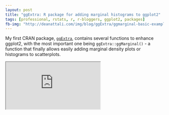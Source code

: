 ```yaml
---
layout: post
title: "ggExtra: R package for adding marginal histograms to ggplot2"
tags: [professional, rstats, r, r-bloggers, ggplot2, packages]
fb-img: "http://deanattali.com/img/blog/ggExtra/ggmarginal-basic-example.png"
---
```


My first CRAN package, [`ggExtra`](https://github.com/daattali/ggExtra), contains several functions to enhance ggplot2, with the most important one being `ggExtra::ggMarginal()` - a function that finally allows easily adding marginal density plots or histograms to scatterplots.

<iframe src="http://daattali.com:3838/shinyjs-demo" >
</ifram>

## Availability

You can read the full README describing the functionality in detail or browse the source code [on GitHub](https://github.com/daattali/ggExtra).  

The package is available through both [CRAN](http://cran.r-project.org/web/packages/ggExtra/) (`install.packages("ggExtra")`) and [GitHub](https://github.com/daattali/ggExtra) (`devtools::install_github("daattali/ggExtra")`).

## Spoiler alert - final result

Here is an example of how easy it is to add marginal histograms in ggplot2 using `ggExtra::ggMarginal()`.

```
library(ggplot2)
# create dataset with 1000 normally distributed points
df <- data.frame(x = rnorm(1000, 50, 10), y = rnorm(1000, 50, 10))
# create a ggplot2 scatterplot
p <- ggplot(df, aes(x, y)) + geom_point() + theme_classic()
# add marginal histograms
ggExtra::ggMarginal(p, type = "histogram")
```
![ggplot2 marginal plots basic example]({{ site.url }}/img/blog/ggExtra/ggmarginal-basic-example.png)

## Marginal plots in ggplot2 - The problem

Adding marginal histograms or density plots to `ggplot2` seems to be a common issue. Any Google search will likely find several StackOverflow and R-Bloggers posts about the topic, with some of them providing solutions using `base` graphics or `lattice`. While there are some great answers about how to solve this for `ggplot2`, they are usually very specific to the dataset in question and do not provide code that is easily reusable.

A simple drop-in function for adding marginal plots to ggplot2 did not exist, so I created one.

## Marginal plots in ggplot2 - Basic idea

The main idea is to create the marginal plots (histogram or density) and then use the `gridExtra` package to arrange the scatterplot and the marginal plots in a "2x2 grid" to achieve the desired visual output. An empty plot needs to be created as well to fill in one of the four grid corners. This basic approach can be implemented like this:

```
library(ggplot2)
library(gridExtra)
pMain <- ggplot(mtcars, aes(x = wt, y = mpg)) +
         geom_point()
pTop <- ggplot(mtcars, aes(x = wt)) +
        geom_histogram()
pRight <- ggplot(mtcars, aes(x = mpg)) +
        geom_histogram() + coord_flip()
pEmpty <- ggplot(mtcars, aes(x = wt, y = mpg)) +
          geom_blank() +
          theme(axis.text = element_blank(),
                axis.title = element_blank(),
                line = element_blank(),
                panel.background = element_blank())

grid.arrange(pTop, pEmpty, pMain, pRight,
             ncol = 2, nrow = 2, widths = c(3, 1), heights = c(1, 3))
```
![ggplot2 marginal plots basic idea]({{ site.url }}/img/blog/ggExtra/ggmarginal-idea.png)

This works, but it's a bit tedious to write, so at first I just wanted a simple function to abstract all this ugly code away. This was the birth of `ggMarginal`, which was later developed into the `ggExtra` package, together with a few other functions.

The abstraction was done in a way that allows the user to either provide a ggplot2 scatterplot, or the dataset and variables.  For example, the following two calls are equivalent:

```
ggExtra::ggMarginal(data = mtcars, x = "wt", y = "mpg")  
ggExtra::ggMarginal(ggplot(mtcars, aes(wt, mpg)) + geom_point())
```

## Marginal plots in ggplot2 - Next steps

As you can see, that basic plot works, but it is not very nice looking and can have some work done on it.  A few things come to mind quickly:

- Remove the whitespace between the scatterplot and the marginal plots
- Remove the marginal plots background
- Remove the axis labels from the marginal plots

These are all very easy to add with various `ggplot2::theme()` parameters, and adding these to a `ggMarginal` function will already provide a nice useful function for adding marginal plots to ggplot2.

There are some more issues that could be addressed in order to make the function even more robust.

- The marginal plot doesn't necessary have the same axes as the scatterplot - notice how the `mpg` axis range in the previous plot don't match up between the scatterplot and the marginal histogram.
- If the main plot has a title, then the right marginal plot will go "too high".
- If the axis labels text is enlarged, then a similar issue happens - the marginal plots position will be out of sync with the main scatterplot.
- If the axis label is multiline, then a similar issue happens again.

The following plot illustrates all these problems. It was achieved with exactly the same code as before, but adding these 3 lines to `pMain` definition:

```
theme_gray(35) +   
ggtitle("Cars weight vs miles/gallon") +   
xlab("car\nweight")
```
![ggplot2 marginal plots basic idea problems]({{ site.url }}/img/blog/ggExtra/ggmarginal-idea-problems.png)

Accounting for these issues is a little trickier and requires a bit of "dirty" code. To address these problems, I used `ggplot_build()`, which is a handy function that can be used to retrieve information from a plot. Using `ggplot_build`, it's possible to look at the internals of a plot object and identify the axis range, the text size, etc. *It's importante to note that since these parameters are not provided via a direct function call, it's not considered 100% safe to use them because there is no guarantee that the plot internals will always look the same way.* I won't post the code here because it's long but you can view the source code of my solution [on GitHub](https://github.com/daattali/ggExtra/blob/master/R/ggMarginal.R).

Lastly, a function that adds marginal plots to a ggplot2 scatterplot could benefit from a few more features to make it more complete:

- Support drawing a marginal plot only along the x or y axis, not necessarily both.
- Support making the marginal plot either a density plot or a histogram.
- Allow the user to set the marginal plot's colour and relative size.

All of these features and more are implemented in `ggExtra::ggMarginal`. 

Here is an example of using a few more parameters:

```
library(ggplot2)
# create dataset with 500 normally distributed points
df <- data.frame(x = rnorm(500, 50, 3), y = rnorm(500, 50, 3))
# create a ggplot2 scatterplot
p <- ggplot(df, aes(x, y)) + geom_point() +
     theme_bw(30) + ggtitle("500 random points")
# add marginal density along the y axis
ggExtra::ggMarginal(p, type = "density", margins = "y", size = 4, marginCol = "red")
```
![ggplot2 marginal plots complex example]({{ site.url }}/img/blog/ggExtra/ggmarginal-complex-example.png)

## Other functions in the `ggExtra` package

`ggExtra` provides with a few extra convenience functions:

- `removeGrid` - Remove grid lines from ggplot2. Minor grid lines are always removed, and the major x or y grid lines can be removed as well.
- `rotateTextX` - Rotate x axis labels. Often times it is useful to rotate the x axis labels to be vertical if there are too many labels and they overlap.
- `plotCount` - Plot count data with ggplot2. Quickly plot a bar plot of count (frequency) data that is stored in a table or data.frame.



## Technical notes about using `gridExtra`

`gridExtra` is a very useful package with two functions for showing multiple ggplot2 plots: `arrangeGrob` and `grid.arrange`.  However, using these functions inside a package has proven to be difficult because of the way `gridExtra` handles namespaces.  A short discussion can be found [on this StackOverflow post](http://stackoverflow.com/questions/29062766/store-output-from-gridextragrid-arrange-into-an-object).  While I do not completely undersand the underlying problem (I don't fully understand package mports/depends/attaching/etc), I did find workarounds to the problems and would love feedback if anyone has any comments.

**Problem 1: could not find function "ggplotGrob"**

When trying to call `gridExtra::grid.arrange()` without loading `ggplot2` you get this error:

```
f <- function() {
  p1 <- ggplot2::ggplot(mtcars, ggplot2::aes(wt, mpg)) + ggplot2::geom_blank()
  gridExtra::grid.arrange(p1)
}
f()
> Error: could not find function "ggplotGrob"
```

My workaround is to ensure `ggplot2` is loaded:

```
f <- function() {
  if (!"package:ggplot2" %in% search()) {
    suppressPackageStartupMessages(attachNamespace("ggplot2"))
    on.exit(detach("package:ggplot2"))
  }
  p1 <- ggplot2::ggplot(mtcars, ggplot2::aes(wt, mpg)) + ggplot2::geom_blank()
  gridExtra::grid.arrange(p1)
}
f()
```

I know it's hacky so I would appreciate better solutions.

**Problem 2: No layers in plot**

The problem with `grid.arrange` is that it returns `NULL` and does not allow the plot to be saved to an object. `arrangeGrob` is a similar function that returns the object.  But substituting `arrangeGrob` for `grid.arrange` gives an error

```
f <- function() {
  if (!"package:ggplot2" %in% search()) {
    suppressPackageStartupMessages(attachNamespace("ggplot2"))
    on.exit(detach("package:ggplot2"))
  }
  p1 <- ggplot2::ggplot(mtcars, ggplot2::aes(wt, mpg)) + ggplot2::geom_blank()
  (gridExtra::arrangeGrob(p1))
}
f()
> Error: No layers in plot
```

This error happens only if `gridExtra` is not loaded, and it's because printing the object is done after the function returns and uses a custom print method.  So the solution is to add a class to the return object and add a print generic that ensures the object will print correctly.

```
f <- function() {
  if (!"package:ggplot2" %in% search()) {
    suppressPackageStartupMessages(attachNamespace("ggplot2"))
    on.exit(detach("package:ggplot2"))
  }
  p1 <- ggplot2::ggplot(mtcars, ggplot2::aes(wt, mpg)) + ggplot2::geom_blank()
  grob <- gridExtra::arrangeGrob(p1)
  class(grob) <- c("mygrob", class(grob))
  grob
}
print.mygrob <- function(x, ...) {
  grid::grid.draw(x)
}
f()
```

These were my solutions to the `gridExtra` problems that I implemented in `ggExtra`, but I would appreciate feedback on other approaches.
